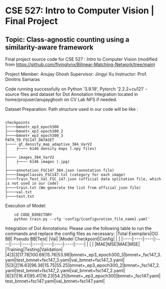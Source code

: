 # CSE 527: Intro to Computer Vision | Final Project
## Topic: Class-agnostic counting using a similarity-aware framework
Final project source code for CSE 527 : Intro to Computer Vision (modified from https://github.com/flyinglynx/Bilinear-Matching-Network/tree/main)

Project Member: Anujay Ghosh
Supervisor: Jingyi Xu
Instructor: Prof. Dimitris Samaras

Code running successfully on Python '3.9.19', Pytorch '2.2.2+cu121' - source files and dataset for Dot Annotation Integration located in home/projuser/anujayghosh on CV Lab NFS if needed.

Dataset Preparation:
Path structure used in our code will be like :
````

checkpoints
├────bmnet+_ep3_epoch300
├────bmnet+_ep3_epoch300_2
├────bmnet+_ep3_epoch300_3
PATH_TO_FSC147_DATASET
├──── gt_density_map_adaptive_384_VarV2
│    ├──── 6146 density maps (.npy files)
│    
├──── images_384_VarV2
│    ├──── 6146 images (.jpg)
│ 
├────annotation_FSC147_384.json (annotation file)
├────ImageClasses_FSC147.txt (category for each image)
├────Train_Test_Val_FSC_147.json (official data splitation file, which is not used in our code)
├────train.txt (We generate the list from official json file)
├────val.txt
├────test.txt

````

Execution of Model: 
````
    cd CODE_DIRECTORY
    python train.py --cfg 'config/{configuration_file_name}.yaml'
````

Integration of Dot Annotations:
Please use the following table to run the commands and replace the config files as necessary:
|Total Exemplars|OG BB| Pseudo BB|Test| |Val| |Model Checkpoint|Config| | |
|:----|:----|:----|:----|:----|:----|:----|:----|:----|:----|:----|
| | | |MAE|MSE|MAE|MSE| |Training|Testing|Validation|
|4|3|3|17.78|100.69|15.76|53.98|bmnet+_ep3_epoch300_3|bmnet+_fsc147_3.yaml|test_bmnet+fsc147_3.yaml|val_bmnet+fsc147_3.yaml|
|5|3|2|16.63|96.36|15.75|55.25|bmnet+_ep3_epoch300_2|bmnet+_fsc147_2.yaml|test_bmnet+fsc147_2.yaml|val_bmnet+fsc147_2.yaml|
|6|3|1|16.41|95.41|16.23|54.25|bmnet+_ep3_epoch300|bmnet+_fsc147.yaml|test_bmnet+fsc147.yaml|val_bmnet+fsc147.yaml|


